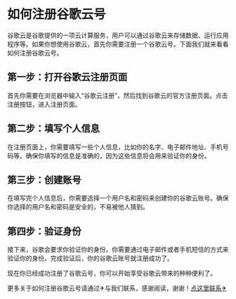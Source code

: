 # 如何注册谷歌云号

谷歌云是谷歌提供的一项云计算服务，用户可以通过谷歌云来存储数据、运行应用程序等。如果你想使用谷歌云，首先你需要注册一个谷歌云号。下面我们就来看看如何注册谷歌云号。

## 第一步：打开谷歌云注册页面

首先你需要在浏览器中输入“谷歌云注册”，然后找到谷歌云的官方注册页面。点击注册按钮，进入注册页面。

## 第二步：填写个人信息

在注册页面上，你需要填写一些个人信息，比如你的名字、电子邮件地址、手机号码等。确保你填写的信息是准确的，因为这些信息将会用来验证你的身份。

## 第三步：创建账号

在填写完个人信息后，你需要选择一个用户名和密码来创建你的谷歌云账号。确保你选择的用户名和密码是安全的，不易被他人猜到。

## 第四步：验证身份

接下来，谷歌会要求你验证你的身份。你需要通过电子邮件或者手机短信的方式来验证你的身份。完成验证后，你的谷歌云账号就注册成功了。

现在你已经成功注册了谷歌云号，你可以开始享受谷歌云带来的种种便利了。

更多关于如何注册谷歌云号请通过✈与我们联系，感谢阅读，谢谢！[点这里联系✈](https://ss.k02.cc)